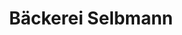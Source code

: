 ---
title: "Bäckerei Selbmann"
url: /brand-erbisdorf/baeckerei-selbmann-kohlenstrasse/
shop: Bäckerei
---